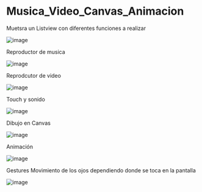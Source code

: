 # Musica_Video_Canvas_Animacion

Muetsra un Listview con diferentes funciones a realizar

![image](https://user-images.githubusercontent.com/56771357/215854581-0668d949-ff16-4a40-9308-f8c168e1ede8.png)

Reproductor de musica

![image](https://user-images.githubusercontent.com/56771357/215854913-e70772d7-6866-40ac-bfc0-b627243f7ae2.png)


Reprodcutor de video 

![image](https://user-images.githubusercontent.com/56771357/215855042-8fb561c5-851d-4388-9c68-ad036ffcf8b0.png)

Touch y sonido

![image](https://user-images.githubusercontent.com/56771357/215855288-2d9e6ff5-7c7f-4383-86b0-2db3ee2eb8c9.png)

Dibujo en Canvas

![image](https://user-images.githubusercontent.com/56771357/215855453-b0fd6e66-a514-44e3-968d-1d764bbea4d2.png)

Animación

![image](https://user-images.githubusercontent.com/56771357/215855599-05cb19c1-c116-4fa7-a9de-a2e940bc107b.png)


Gestures Movimiento de los ojos dependiendo donde se toca en la pantalla

![image](https://user-images.githubusercontent.com/56771357/215855818-9d4b816d-b65a-4c52-8b79-6febfa8c7efd.png)






